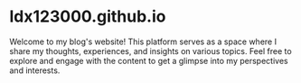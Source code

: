 # ldx123000.github.io
Welcome to my blog's website! This platform serves as a space where I share my thoughts, experiences, and insights on various topics. Feel free to explore and engage with the content to get a glimpse into my perspectives and interests.